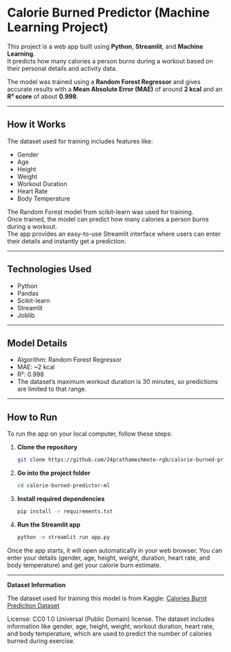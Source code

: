 # Calorie Burned Predictor (Machine Learning Project)

This project is a web app built using **Python**, **Streamlit**, and **Machine Learning**.  
It predicts how many calories a person burns during a workout based on their personal details and activity data.

The model was trained using a **Random Forest Regressor** and gives accurate results with a **Mean Absolute Error (MAE)** of around **2 kcal** and an **R² score** of about **0.998**.

---

## How it Works
The dataset used for training includes features like:
- Gender  
- Age  
- Height  
- Weight  
- Workout Duration  
- Heart Rate  
- Body Temperature  

The Random Forest model from scikit-learn was used for training.  
Once trained, the model can predict how many calories a person burns during a workout.  
The app provides an easy-to-use Streamlit interface where users can enter their details and instantly get a prediction.

---

## Technologies Used
- Python  
- Pandas  
- Scikit-learn  
- Streamlit  
- Joblib  

---

## Model Details
- Algorithm: Random Forest Regressor  
- MAE: ~2 kcal  
- R²: 0.998  
- The dataset’s maximum workout duration is 30 minutes, so predictions are limited to that range.

---

## How to Run

To run the app on your local computer, follow these steps:

1. **Clone the repository**
   ```bash
   git clone https://github.com/24prathameshmote-rgb/calorie-burned-predictor-ml.git
   ```
   
2. **Go into the project folder**
   ```bash
   cd calorie-burned-predictor-ml
   ```

3. **Install required dependencies**
    ```bash
   pip install -r requirements.txt
   ```

4. **Run the Streamlit app**
   ```bash
   python -m streamlit run app.py
   ```

Once the app starts, it will open automatically in your web browser.
You can enter your details (gender, age, height, weight, duration, heart rate, and body temperature) and get your calorie burn estimate.

---

**Dataset Information**

The dataset used for training this model is from Kaggle:
[Calories Burnt Prediction Dataset](https://www.kaggle.com/datasets/ruchikakumbhar/calories-burnt-prediction)

License: CC0 1.0 Universal (Public Domain) license.
The dataset includes information like gender, age, height, weight, workout duration, heart rate, and body temperature, which are used to predict the number of calories burned during exercise.
